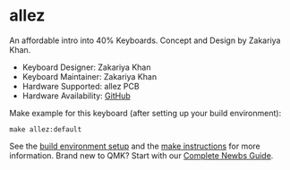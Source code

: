 # allez 

An affordable intro into 40% Keyboards. Concept and Design by Zakariya Khan.

- Keyboard Designer: Zakariya Khan
- Keyboard Maintainer: Zakariya Khan
- Hardware Supported: allez PCB
- Hardware Availability: [GitHub](https://github.com/zakariyavkhan/allez-keyboard)

Make example for this keyboard (after setting up your build environment):

    make allez:default

See the [build environment setup](https://docs.qmk.fm/#/getting_started_build_tools) and the [make instructions](https://docs.qmk.fm/#/getting_started_make_guide) for more information. Brand new to QMK? Start with our [Complete Newbs Guide](https://docs.qmk.fm/#/newbs).
